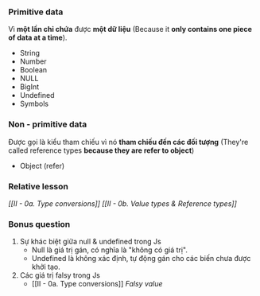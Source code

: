 ### Primitive data
Vì **một lần chỉ chứa** được **một dữ liệu** (Because it **only contains one piece of data at a time**).
- String
- Number
- Boolean
- NULL
- BigInt
- Undefined
- Symbols
### Non - primitive data
Được gọi là kiểu tham chiếu vì nó **tham chiếu đến các đối tượng** (They're called reference types **because they are refer to object**)
- Object (refer)
### Relative lesson
*[[II - 0a. Type conversions]]*
*[[II - 0b. Value types & Reference types]]*
### Bonus question
1. Sự khác biệt giữa null & undefined trong Js
	- Null là giá trị gán, có nghĩa là "không có giá trị".
	- Undefined là không xác định, tự động gán cho các biến chưa được khởi tạo.
2. Các giá trị falsy trong Js
	- [[II - 0a. Type conversions]] *Falsy value*


